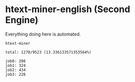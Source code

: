 # htext-miner-english (Second Engine)

Everything doing here is automated.

```
htext-miner

total: 1270/9523 (13.336133571353564%)

job0: 286
job1: 324
job2: 434
job3: 226
```